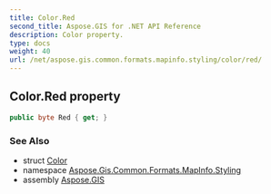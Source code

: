 ```yaml
---
title: Color.Red
second_title: Aspose.GIS for .NET API Reference
description: Color property. 
type: docs
weight: 40
url: /net/aspose.gis.common.formats.mapinfo.styling/color/red/
---
```

## Color.Red property

```csharp
public byte Red { get; }
```

### See Also

* struct [Color](../)
* namespace [Aspose.Gis.Common.Formats.MapInfo.Styling](../../color/)
* assembly [Aspose.GIS](../../../)


